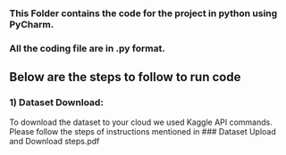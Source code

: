 ### This Folder contains the code for the project in python using PyCharm.
### All the coding file are in .py format.

## Below are the steps to follow to run code

### 1) Dataset Download:
To download the dataset to your cloud we used Kaggle API commands.
Please follow the steps of instructions mentioned in ### Dataset Upload and Download steps.pdf
